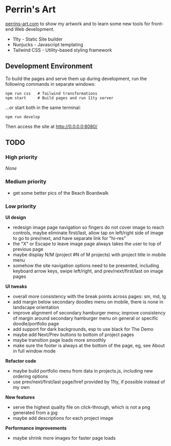 # Perrin's Art

[perrins-art.com](https://perrins-art.com/)
to show my artwork and to learn some new tools for front-end Web development.

- 11ty - Static Site builder
- Nunjucks - Javascript templating
- Tailwind CSS - Utility-based styling framework


## Development Environment

To build the pages and serve them up during development, run the following commands in separate windows:

    npm run css   # Tailwind transformations
    npm start     # Build pages and run 11ty server

...or start both in the same terminal:

    npm run develop

Then access the site at http://0.0.0.0:8080/


## TODO

### High priority
_None_

### Medium priority
- get some better pics of the Beach Boardwalk

### Low priority

**UI design**
- redesign image page navigation so fingers do not cover image to reach controls,
  maybe eliminate first/last, allow tap on left/right side of image to go to
  prev/next, and have separate link for "hi-res"
- the "X" or Escape to leave image page always takes the user to top of previous page
- maybe display N/M (project #N of M projects) with project title in mobile menu
- somehow the site navigation options need to be presented, including keyboard
  arrow keys, swipe left/right, and prev/next/first/last on image pages

**UI tweaks**
- overall more consistency with the break points across pages: sm, md, lg
- add margin below secondary doodles menu on mobile, there is none in landscape orientation
- improve alignment of secondary hamburger menu; improve consistency of margin around
  secondary hamburger menu on general or specific doodle/portfolio page
- add support for dark backgrounds, esp to use black for The Demo
- maybe add Next/Prev buttons to bottom of project pages
- maybe transition page loads more smoothly
- make sure the footer is always at the bottom of the page, eg, see About in full window mode

**Refactor code**
- maybe build portfolio menu from data in projects.js, including new ordering options
- use prev/next/first/last page/href provided by 11ty, if possible instead of my own

**New features**
- serve the highest quality file on click-through, which is not a png generated from a jpg
- maybe add descriptions for each project image

**Performance improvements**
- maybe shrink more images for faster page loads
